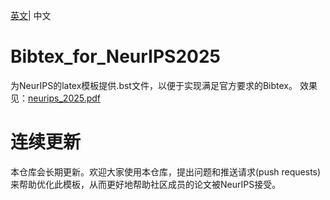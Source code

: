 [英文](https://github.com/NeuroDong/Bibtex_for_NeurIPS2025/blob/main/README.md)| 中文

# Bibtex_for_NeurIPS2025
为NeurIPS的latex模板提供.bst文件，以便于实现满足官方要求的Bibtex。 效果见：[neurips_2025.pdf](https://github.com/NeuroDong/Bibtex_for_NeurIPS2025/blob/main/neurips_2025.pdf)
# 连续更新
本仓库会长期更新。欢迎大家使用本仓库，提出问题和推送请求(push requests)来帮助优化此模板，从而更好地帮助社区成员的论文被NeurIPS接受。
